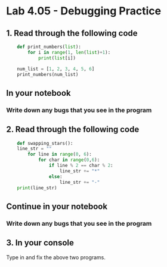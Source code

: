 # Lab 4.05 - Debugging Practice

## 1. Read through the following code

```python
    def print_numbers(list):
        for i in range(1, len(list)+1):
            print(list[i])

    num_list = [1, 2, 3, 4, 5, 6]
    print_numbers(num_list)
```

## In your notebook

### Write down any bugs that you see in the program

## 2. Read through the following code

```python
    def swapping_stars():
    line_str = ""
        for line in range(0, 6):
            for char in range(0,6):
                if line % 2 == char % 2:
                    line_str += "*"
                else:
                    line_str += "-"
    print(line_str)
```

## Continue in your notebook

### Write down any bugs that you see in the program

## 3. In your console

Type in and fix the above two programs.
